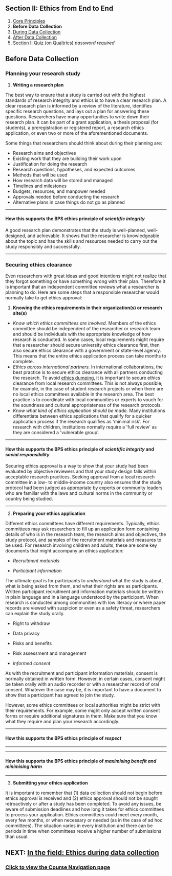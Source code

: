 ## Section II: Ethics from End to End

1. [Core Principles](endto.md)
2. **Before Data Collection**
3. [During Data Collection](endto-during.md)
4. [After Data Collection](endto-after.md)
5. [Section II Quiz (on Qualtrics)](https://oxfordeducation.eu.qualtrics.com/jfe/form/SV_bPHRKTydLSyDzRH) *password required*

## Before Data Collection

### **Planning your research study**

1. **Writing a research plan**

The best way to ensure that a study is carried out with the highest standards of research integrity and ethics is to have a clear research plan. A clear research plan is informed by a review of the literature, identifies specific research questions, and lays out a plan for answering these questions. Researchers have many opportunities to write down their research plan. It can be part of a grant application, a thesis proposal (for students), a preregistration or registered report, a research ethics application, or even two or more of the aforementioned documents.

Some things that researchers should think about during their planning are:
- Research aims and objectives
- Existing work that they are building their work upon
- Justification for doing the research
- Research questions, hypotheses, and expected outcomes 
- Methods that will be used
- How research data will be stored and managed
- Timelines and milestones
- Budgets, resources, and manpower needed
- Approvals needed before conducting the research
- Alternative plans in case things do not go as planned

* * * 
#### How this supports the BPS ethics principle of _scientific integrity_
A good research plan demonstrates that the study is well-planned, well-designed, and achievable. It shows that the researcher is knowledgeable about the topic and has the skills and resources needed to carry out the study responsibly and successfully.
* * *

### **Securing ethics clearance**

Even researchers with great ideas and good intentions might not realize that they forgot something or have something wrong with their plan. Therefore it is important that an independent committee reviews what a researcher is planning to do. Here are some steps that a responsible researcher would normally take to get ethics approval:

1. **Knowing the ethics requirements in their organization(s) or research site(s)**

- *Know which ethics committees are involved.* Members of the ethics committee should be independent of the researcher or research team and should be individuals with the appropriate knowledge of how research is conducted. In some cases, local requirements might require that a researcher should secure university ethics clearance first, then also secure ethics clearance with a government or state-level agency. This means that the entire ethics application process can take months to complete. 
- *Ethics across international partners.* In international collaborations, the best practice is to secure ethics clearance with all partners conducting the research. To avoid [ethics dumping](integrity-global.md), it is important to secure ethics clearance from local research committees. This is not always possible; for example, in the case of student research projects or when there are no local ethics committees available in the research area. The best practice is to coordinate with local communities or experts to vouch for the soundness and cultural appropriateness of the research protocols.  
- *Know what kind of ethics application should be made.* Many institutions differentiate between ethics applications that qualify for a quicker application process if the research qualifies as 'minimal risk'. For research with children, institutions normally require a 'full review' as they are considered a 'vulnerable group'.

* * *
#### How this supports the BPS ethics principle of _scientific integrity_ and _social responsibility_
Securing ethics approval is a way to show that your study had been evaluated by objective reviewers and that your study design falls within acceptable research practices. Seeking approval from a local research committee in a low- to middle-income country also ensures that the study protocol had been judged as appropriate by experts or community leaders who are familiar with the laws and cultural norms in the community or country being studied.
* * *

2. **Preparing your ethics application**

Different ethics committees have different requirements. Typically, ethics committees may ask researchers to fill up an application form containing details of who is in the research team, the research aims and objectives, the study protocol, and samples of the recruitment materials and measures to be used. For research involving children and adults, these are some key documents that might accompany an ethics application:

- *Recruitment materials*

- *Participant information*

The ultimate goal is for participants to _understand_ what the study is about, what is being asked from them, and what their rights are as participants. Written participant recruitment and information materials should be written in plain language and in a language understood by the participant. When research is conducted among communities with low literacy or where paper records are viewed with suspicion or even as a safety threat, researchers can explain the study orally.

- Right to withdraw
- Data privacy
- Risks and benefits
- Risk assessment and management

- *Informed consent*

As with the recruitment and participant information materials, consent is normally obtained in written form. However, in certain cases, consent might be taken orally with an audio recorder or with a researcher record of oral consent. Whatever the case may be, it is important to have a document to show that a participant has agreed to join the study.

However, some ethics committees or local authorities might be strict with their requirements. For example, some might only accept written consent forms or require additional signatures in them. Make sure that you know what they require and plan your research accordingly.

* * *
#### How this supports the BPS ethics principle of _respect_
* * *


* * *
#### How this supports the BPS ethics principle of _maximising benefit and minimising harm_
* * *

3. **Submitting your ethics application**

It is important to remember that (1) data collection should not begin before ethics approval is received and (2) ethics approval should not be sought retroactively or after a study has been completed. To avoid any issues, be aware of submission deadlines and how long it takes for ethics committees to process your application. Ethics committees could meet every month, every few months, or when necessary or needed (as in the case of ad hoc committees). The situation varies in every institution and there can be periods in time when committees receive a higher number of submissions than usual.

## NEXT: [In the field: Ethics during data collection](endto-during.md)
### [Click to view the Course Navigation page](toc.md)
